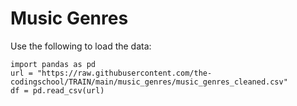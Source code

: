 # Music Genres

Use the following to load the data:
```
import pandas as pd
url = "https://raw.githubusercontent.com/the-codingschool/TRAIN/main/music_genres/music_genres_cleaned.csv"
df = pd.read_csv(url)
```